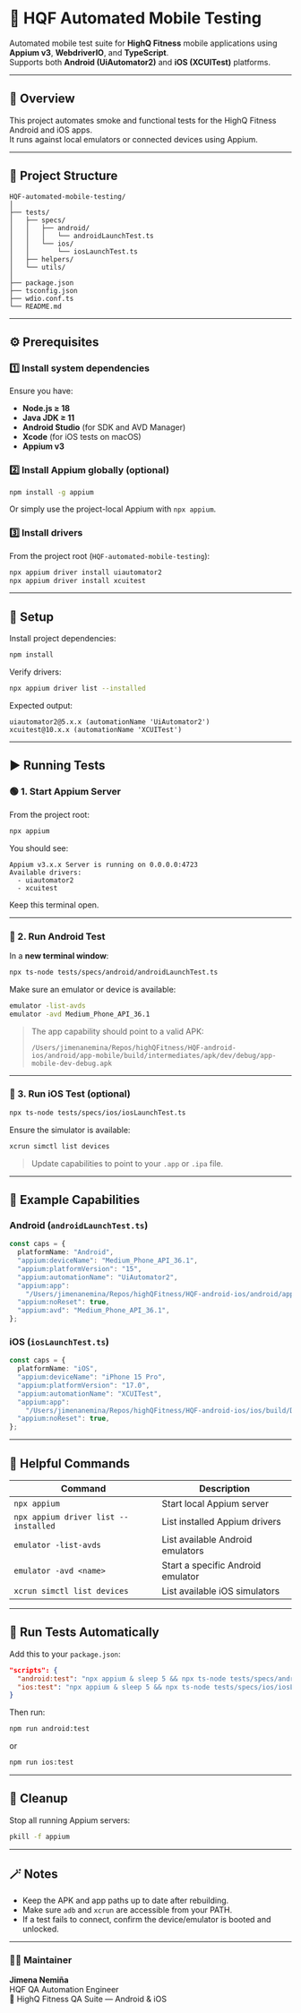 # 📱 HQF Automated Mobile Testing

Automated mobile test suite for **HighQ Fitness** mobile applications using **Appium v3**, **WebdriverIO**, and **TypeScript**.  
Supports both **Android (UiAutomator2)** and **iOS (XCUITest)** platforms.

---

## 🚀 Overview

This project automates smoke and functional tests for the HighQ Fitness Android and iOS apps.  
It runs against local emulators or connected devices using Appium.

---

## 🧩 Project Structure

```
HQF-automated-mobile-testing/
│
├── tests/
│   ├── specs/
│   │   ├── android/
│   │   │   └── androidLaunchTest.ts
│   │   └── ios/
│   │       └── iosLaunchTest.ts
│   ├── helpers/
│   └── utils/
│
├── package.json
├── tsconfig.json
├── wdio.conf.ts
└── README.md
```

---

## ⚙️ Prerequisites

### 1️⃣ Install system dependencies
Ensure you have:
- **Node.js ≥ 18**
- **Java JDK ≥ 11**
- **Android Studio** (for SDK and AVD Manager)
- **Xcode** (for iOS tests on macOS)
- **Appium v3**

### 2️⃣ Install Appium globally (optional)
```bash
npm install -g appium
```

Or simply use the project-local Appium with `npx appium`.

### 3️⃣ Install drivers
From the project root (`HQF-automated-mobile-testing`):
```bash
npx appium driver install uiautomator2
npx appium driver install xcuitest
```

---

## 🧱 Setup

Install project dependencies:
```bash
npm install
```

Verify drivers:
```bash
npx appium driver list --installed
```
Expected output:
```
uiautomator2@5.x.x (automationName 'UiAutomator2')
xcuitest@10.x.x (automationName 'XCUITest')
```

---

## ▶️ Running Tests

### 🟢 1. Start Appium Server
From the project root:
```bash
npx appium
```
You should see:
```
Appium v3.x.x Server is running on 0.0.0.0:4723
Available drivers:
  - uiautomator2
  - xcuitest
```

Keep this terminal open.

---

### 🤖 2. Run Android Test

In a **new terminal window**:
```bash
npx ts-node tests/specs/android/androidLaunchTest.ts
```

Make sure an emulator or device is available:
```bash
emulator -list-avds
emulator -avd Medium_Phone_API_36.1
```

> The app capability should point to a valid APK:
> ```
> /Users/jimenanemina/Repos/highQFitness/HQF-android-ios/android/app-mobile/build/intermediates/apk/dev/debug/app-mobile-dev-debug.apk
> ```

---

### 🍏 3. Run iOS Test (optional)

```bash
npx ts-node tests/specs/ios/iosLaunchTest.ts
```

Ensure the simulator is available:
```bash
xcrun simctl list devices
```

> Update capabilities to point to your `.app` or `.ipa` file.

---

## 🧠 Example Capabilities

### Android (`androidLaunchTest.ts`)
```ts
const caps = {
  platformName: "Android",
  "appium:deviceName": "Medium_Phone_API_36.1",
  "appium:platformVersion": "15",
  "appium:automationName": "UiAutomator2",
  "appium:app":
    "/Users/jimenanemina/Repos/highQFitness/HQF-android-ios/android/app-mobile/build/intermediates/apk/dev/debug/app-mobile-dev-debug.apk",
  "appium:noReset": true,
  "appium:avd": "Medium_Phone_API_36.1",
};
```

### iOS (`iosLaunchTest.ts`)
```ts
const caps = {
  platformName: "iOS",
  "appium:deviceName": "iPhone 15 Pro",
  "appium:platformVersion": "17.0",
  "appium:automationName": "XCUITest",
  "appium:app":
    "/Users/jimenanemina/Repos/highQFitness/HQF-android-ios/ios/build/Debug-iphonesimulator/HighQFitness.app",
  "appium:noReset": true,
};
```

---

## 🧰 Helpful Commands

| Command | Description |
|----------|--------------|
| `npx appium` | Start local Appium server |
| `npx appium driver list --installed` | List installed Appium drivers |
| `emulator -list-avds` | List available Android emulators |
| `emulator -avd <name>` | Start a specific Android emulator |
| `xcrun simctl list devices` | List available iOS simulators |

---

## 🧪 Run Tests Automatically

Add this to your `package.json`:
```json
"scripts": {
  "android:test": "npx appium & sleep 5 && npx ts-node tests/specs/android/androidLaunchTest.ts",
  "ios:test": "npx appium & sleep 5 && npx ts-node tests/specs/ios/iosLaunchTest.ts"
}
```

Then run:
```bash
npm run android:test
```
or
```bash
npm run ios:test
```

---

## 🧹 Cleanup

Stop all running Appium servers:
```bash
pkill -f appium
```

---

## 🪄 Notes

- Keep the APK and app paths up to date after rebuilding.
- Make sure `adb` and `xcrun` are accessible from your PATH.
- If a test fails to connect, confirm the device/emulator is booted and unlocked.

---

### 🧑‍💻 Maintainer
**Jimena Nemiña**  
HQF QA Automation Engineer  
📍 HighQ Fitness QA Suite — Android & iOS
